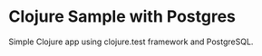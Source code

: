 Clojure Sample with Postgres
=====================

Simple Clojure app using clojure.test framework and PostgreSQL.
